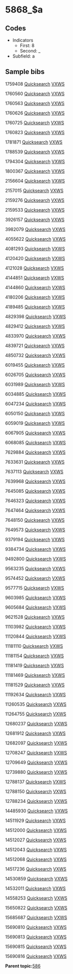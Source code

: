 # 5868\_$a

## Codes

-   Indicators
    -   First: 8
    -   Second: \_
-   Subfield: a

## Sample bibs

1759408 [Quicksearch](https://search.library.yale.edu/catalog/1759408) [VXWS](http://prodorbis.library.yale.edu:7014/vxws/GetHoldingsService?bibId=1759408)

1760560 [Quicksearch](https://search.library.yale.edu/catalog/1760560) [VXWS](http://prodorbis.library.yale.edu:7014/vxws/GetHoldingsService?bibId=1760560)

1760563 [Quicksearch](https://search.library.yale.edu/catalog/1760563) [VXWS](http://prodorbis.library.yale.edu:7014/vxws/GetHoldingsService?bibId=1760563)

1760626 [Quicksearch](https://search.library.yale.edu/catalog/1760626) [VXWS](http://prodorbis.library.yale.edu:7014/vxws/GetHoldingsService?bibId=1760626)

1760725 [Quicksearch](https://search.library.yale.edu/catalog/1760725) [VXWS](http://prodorbis.library.yale.edu:7014/vxws/GetHoldingsService?bibId=1760725)

1760823 [Quicksearch](https://search.library.yale.edu/catalog/1760823) [VXWS](http://prodorbis.library.yale.edu:7014/vxws/GetHoldingsService?bibId=1760823)

1781871 [Quicksearch](https://search.library.yale.edu/catalog/1781871) [VXWS](http://prodorbis.library.yale.edu:7014/vxws/GetHoldingsService?bibId=1781871)

1788539 [Quicksearch](https://search.library.yale.edu/catalog/1788539) [VXWS](http://prodorbis.library.yale.edu:7014/vxws/GetHoldingsService?bibId=1788539)

1794304 [Quicksearch](https://search.library.yale.edu/catalog/1794304) [VXWS](http://prodorbis.library.yale.edu:7014/vxws/GetHoldingsService?bibId=1794304)

1800367 [Quicksearch](https://search.library.yale.edu/catalog/1800367) [VXWS](http://prodorbis.library.yale.edu:7014/vxws/GetHoldingsService?bibId=1800367)

2156604 [Quicksearch](https://search.library.yale.edu/catalog/2156604) [VXWS](http://prodorbis.library.yale.edu:7014/vxws/GetHoldingsService?bibId=2156604)

2157015 [Quicksearch](https://search.library.yale.edu/catalog/2157015) [VXWS](http://prodorbis.library.yale.edu:7014/vxws/GetHoldingsService?bibId=2157015)

2159276 [Quicksearch](https://search.library.yale.edu/catalog/2159276) [VXWS](http://prodorbis.library.yale.edu:7014/vxws/GetHoldingsService?bibId=2159276)

2159533 [Quicksearch](https://search.library.yale.edu/catalog/2159533) [VXWS](http://prodorbis.library.yale.edu:7014/vxws/GetHoldingsService?bibId=2159533)

3926157 [Quicksearch](https://search.library.yale.edu/catalog/3926157) [VXWS](http://prodorbis.library.yale.edu:7014/vxws/GetHoldingsService?bibId=3926157)

3982079 [Quicksearch](https://search.library.yale.edu/catalog/3982079) [VXWS](http://prodorbis.library.yale.edu:7014/vxws/GetHoldingsService?bibId=3982079)

4055622 [Quicksearch](https://search.library.yale.edu/catalog/4055622) [VXWS](http://prodorbis.library.yale.edu:7014/vxws/GetHoldingsService?bibId=4055622)

4081293 [Quicksearch](https://search.library.yale.edu/catalog/4081293) [VXWS](http://prodorbis.library.yale.edu:7014/vxws/GetHoldingsService?bibId=4081293)

4120420 [Quicksearch](https://search.library.yale.edu/catalog/4120420) [VXWS](http://prodorbis.library.yale.edu:7014/vxws/GetHoldingsService?bibId=4120420)

4121028 [Quicksearch](https://search.library.yale.edu/catalog/4121028) [VXWS](http://prodorbis.library.yale.edu:7014/vxws/GetHoldingsService?bibId=4121028)

4144851 [Quicksearch](https://search.library.yale.edu/catalog/4144851) [VXWS](http://prodorbis.library.yale.edu:7014/vxws/GetHoldingsService?bibId=4144851)

4144860 [Quicksearch](https://search.library.yale.edu/catalog/4144860) [VXWS](http://prodorbis.library.yale.edu:7014/vxws/GetHoldingsService?bibId=4144860)

4180206 [Quicksearch](https://search.library.yale.edu/catalog/4180206) [VXWS](http://prodorbis.library.yale.edu:7014/vxws/GetHoldingsService?bibId=4180206)

4189485 [Quicksearch](https://search.library.yale.edu/catalog/4189485) [VXWS](http://prodorbis.library.yale.edu:7014/vxws/GetHoldingsService?bibId=4189485)

4829398 [Quicksearch](https://search.library.yale.edu/catalog/4829398) [VXWS](http://prodorbis.library.yale.edu:7014/vxws/GetHoldingsService?bibId=4829398)

4829412 [Quicksearch](https://search.library.yale.edu/catalog/4829412) [VXWS](http://prodorbis.library.yale.edu:7014/vxws/GetHoldingsService?bibId=4829412)

4833970 [Quicksearch](https://search.library.yale.edu/catalog/4833970) [VXWS](http://prodorbis.library.yale.edu:7014/vxws/GetHoldingsService?bibId=4833970)

4839721 [Quicksearch](https://search.library.yale.edu/catalog/4839721) [VXWS](http://prodorbis.library.yale.edu:7014/vxws/GetHoldingsService?bibId=4839721)

4850732 [Quicksearch](https://search.library.yale.edu/catalog/4850732) [VXWS](http://prodorbis.library.yale.edu:7014/vxws/GetHoldingsService?bibId=4850732)

6019455 [Quicksearch](https://search.library.yale.edu/catalog/6019455) [VXWS](http://prodorbis.library.yale.edu:7014/vxws/GetHoldingsService?bibId=6019455)

6026705 [Quicksearch](https://search.library.yale.edu/catalog/6026705) [VXWS](http://prodorbis.library.yale.edu:7014/vxws/GetHoldingsService?bibId=6026705)

6031989 [Quicksearch](https://search.library.yale.edu/catalog/6031989) [VXWS](http://prodorbis.library.yale.edu:7014/vxws/GetHoldingsService?bibId=6031989)

6034885 [Quicksearch](https://search.library.yale.edu/catalog/6034885) [VXWS](http://prodorbis.library.yale.edu:7014/vxws/GetHoldingsService?bibId=6034885)

6047234 [Quicksearch](https://search.library.yale.edu/catalog/6047234) [VXWS](http://prodorbis.library.yale.edu:7014/vxws/GetHoldingsService?bibId=6047234)

6050150 [Quicksearch](https://search.library.yale.edu/catalog/6050150) [VXWS](http://prodorbis.library.yale.edu:7014/vxws/GetHoldingsService?bibId=6050150)

6059019 [Quicksearch](https://search.library.yale.edu/catalog/6059019) [VXWS](http://prodorbis.library.yale.edu:7014/vxws/GetHoldingsService?bibId=6059019)

6067905 [Quicksearch](https://search.library.yale.edu/catalog/6067905) [VXWS](http://prodorbis.library.yale.edu:7014/vxws/GetHoldingsService?bibId=6067905)

6068085 [Quicksearch](https://search.library.yale.edu/catalog/6068085) [VXWS](http://prodorbis.library.yale.edu:7014/vxws/GetHoldingsService?bibId=6068085)

7629884 [Quicksearch](https://search.library.yale.edu/catalog/7629884) [VXWS](http://prodorbis.library.yale.edu:7014/vxws/GetHoldingsService?bibId=7629884)

7633631 [Quicksearch](https://search.library.yale.edu/catalog/7633631) [VXWS](http://prodorbis.library.yale.edu:7014/vxws/GetHoldingsService?bibId=7633631)

7637113 [Quicksearch](https://search.library.yale.edu/catalog/7637113) [VXWS](http://prodorbis.library.yale.edu:7014/vxws/GetHoldingsService?bibId=7637113)

7639968 [Quicksearch](https://search.library.yale.edu/catalog/7639968) [VXWS](http://prodorbis.library.yale.edu:7014/vxws/GetHoldingsService?bibId=7639968)

7645085 [Quicksearch](https://search.library.yale.edu/catalog/7645085) [VXWS](http://prodorbis.library.yale.edu:7014/vxws/GetHoldingsService?bibId=7645085)

7646323 [Quicksearch](https://search.library.yale.edu/catalog/7646323) [VXWS](http://prodorbis.library.yale.edu:7014/vxws/GetHoldingsService?bibId=7646323)

7647464 [Quicksearch](https://search.library.yale.edu/catalog/7647464) [VXWS](http://prodorbis.library.yale.edu:7014/vxws/GetHoldingsService?bibId=7647464)

7648150 [Quicksearch](https://search.library.yale.edu/catalog/7648150) [VXWS](http://prodorbis.library.yale.edu:7014/vxws/GetHoldingsService?bibId=7648150)

7649573 [Quicksearch](https://search.library.yale.edu/catalog/7649573) [VXWS](http://prodorbis.library.yale.edu:7014/vxws/GetHoldingsService?bibId=7649573)

9379194 [Quicksearch](https://search.library.yale.edu/catalog/9379194) [VXWS](http://prodorbis.library.yale.edu:7014/vxws/GetHoldingsService?bibId=9379194)

9384734 [Quicksearch](https://search.library.yale.edu/catalog/9384734) [VXWS](http://prodorbis.library.yale.edu:7014/vxws/GetHoldingsService?bibId=9384734)

9492800 [Quicksearch](https://search.library.yale.edu/catalog/9492800) [VXWS](http://prodorbis.library.yale.edu:7014/vxws/GetHoldingsService?bibId=9492800)

9563235 [Quicksearch](https://search.library.yale.edu/catalog/9563235) [VXWS](http://prodorbis.library.yale.edu:7014/vxws/GetHoldingsService?bibId=9563235)

9574452 [Quicksearch](https://search.library.yale.edu/catalog/9574452) [VXWS](http://prodorbis.library.yale.edu:7014/vxws/GetHoldingsService?bibId=9574452)

9577715 [Quicksearch](https://search.library.yale.edu/catalog/9577715) [VXWS](http://prodorbis.library.yale.edu:7014/vxws/GetHoldingsService?bibId=9577715)

9603985 [Quicksearch](https://search.library.yale.edu/catalog/9603985) [VXWS](http://prodorbis.library.yale.edu:7014/vxws/GetHoldingsService?bibId=9603985)

9605684 [Quicksearch](https://search.library.yale.edu/catalog/9605684) [VXWS](http://prodorbis.library.yale.edu:7014/vxws/GetHoldingsService?bibId=9605684)

9621528 [Quicksearch](https://search.library.yale.edu/catalog/9621528) [VXWS](http://prodorbis.library.yale.edu:7014/vxws/GetHoldingsService?bibId=9621528)

11103982 [Quicksearch](https://search.library.yale.edu/catalog/11103982) [VXWS](http://prodorbis.library.yale.edu:7014/vxws/GetHoldingsService?bibId=11103982)

11120844 [Quicksearch](https://search.library.yale.edu/catalog/11120844) [VXWS](http://prodorbis.library.yale.edu:7014/vxws/GetHoldingsService?bibId=11120844)

11181110 [Quicksearch](https://search.library.yale.edu/catalog/11181110) [VXWS](http://prodorbis.library.yale.edu:7014/vxws/GetHoldingsService?bibId=11181110)

11181154 [Quicksearch](https://search.library.yale.edu/catalog/11181154) [VXWS](http://prodorbis.library.yale.edu:7014/vxws/GetHoldingsService?bibId=11181154)

11181419 [Quicksearch](https://search.library.yale.edu/catalog/11181419) [VXWS](http://prodorbis.library.yale.edu:7014/vxws/GetHoldingsService?bibId=11181419)

11181469 [Quicksearch](https://search.library.yale.edu/catalog/11181469) [VXWS](http://prodorbis.library.yale.edu:7014/vxws/GetHoldingsService?bibId=11181469)

11181529 [Quicksearch](https://search.library.yale.edu/catalog/11181529) [VXWS](http://prodorbis.library.yale.edu:7014/vxws/GetHoldingsService?bibId=11181529)

11192634 [Quicksearch](https://search.library.yale.edu/catalog/11192634) [VXWS](http://prodorbis.library.yale.edu:7014/vxws/GetHoldingsService?bibId=11192634)

11260535 [Quicksearch](https://search.library.yale.edu/catalog/11260535) [VXWS](http://prodorbis.library.yale.edu:7014/vxws/GetHoldingsService?bibId=11260535)

11264755 [Quicksearch](https://search.library.yale.edu/catalog/11264755) [VXWS](http://prodorbis.library.yale.edu:7014/vxws/GetHoldingsService?bibId=11264755)

12680237 [Quicksearch](https://search.library.yale.edu/catalog/12680237) [VXWS](http://prodorbis.library.yale.edu:7014/vxws/GetHoldingsService?bibId=12680237)

12681912 [Quicksearch](https://search.library.yale.edu/catalog/12681912) [VXWS](http://prodorbis.library.yale.edu:7014/vxws/GetHoldingsService?bibId=12681912)

12682097 [Quicksearch](https://search.library.yale.edu/catalog/12682097) [VXWS](http://prodorbis.library.yale.edu:7014/vxws/GetHoldingsService?bibId=12682097)

12708247 [Quicksearch](https://search.library.yale.edu/catalog/12708247) [VXWS](http://prodorbis.library.yale.edu:7014/vxws/GetHoldingsService?bibId=12708247)

12709649 [Quicksearch](https://search.library.yale.edu/catalog/12709649) [VXWS](http://prodorbis.library.yale.edu:7014/vxws/GetHoldingsService?bibId=12709649)

12739880 [Quicksearch](https://search.library.yale.edu/catalog/12739880) [VXWS](http://prodorbis.library.yale.edu:7014/vxws/GetHoldingsService?bibId=12739880)

12788137 [Quicksearch](https://search.library.yale.edu/catalog/12788137) [VXWS](http://prodorbis.library.yale.edu:7014/vxws/GetHoldingsService?bibId=12788137)

12788150 [Quicksearch](https://search.library.yale.edu/catalog/12788150) [VXWS](http://prodorbis.library.yale.edu:7014/vxws/GetHoldingsService?bibId=12788150)

12788234 [Quicksearch](https://search.library.yale.edu/catalog/12788234) [VXWS](http://prodorbis.library.yale.edu:7014/vxws/GetHoldingsService?bibId=12788234)

14485930 [Quicksearch](https://search.library.yale.edu/catalog/14485930) [VXWS](http://prodorbis.library.yale.edu:7014/vxws/GetHoldingsService?bibId=14485930)

14511929 [Quicksearch](https://search.library.yale.edu/catalog/14511929) [VXWS](http://prodorbis.library.yale.edu:7014/vxws/GetHoldingsService?bibId=14511929)

14512000 [Quicksearch](https://search.library.yale.edu/catalog/14512000) [VXWS](http://prodorbis.library.yale.edu:7014/vxws/GetHoldingsService?bibId=14512000)

14512027 [Quicksearch](https://search.library.yale.edu/catalog/14512027) [VXWS](http://prodorbis.library.yale.edu:7014/vxws/GetHoldingsService?bibId=14512027)

14512043 [Quicksearch](https://search.library.yale.edu/catalog/14512043) [VXWS](http://prodorbis.library.yale.edu:7014/vxws/GetHoldingsService?bibId=14512043)

14512068 [Quicksearch](https://search.library.yale.edu/catalog/14512068) [VXWS](http://prodorbis.library.yale.edu:7014/vxws/GetHoldingsService?bibId=14512068)

14517236 [Quicksearch](https://search.library.yale.edu/catalog/14517236) [VXWS](http://prodorbis.library.yale.edu:7014/vxws/GetHoldingsService?bibId=14517236)

14530859 [Quicksearch](https://search.library.yale.edu/catalog/14530859) [VXWS](http://prodorbis.library.yale.edu:7014/vxws/GetHoldingsService?bibId=14530859)

14532011 [Quicksearch](https://search.library.yale.edu/catalog/14532011) [VXWS](http://prodorbis.library.yale.edu:7014/vxws/GetHoldingsService?bibId=14532011)

14558253 [Quicksearch](https://search.library.yale.edu/catalog/14558253) [VXWS](http://prodorbis.library.yale.edu:7014/vxws/GetHoldingsService?bibId=14558253)

15650822 [Quicksearch](https://search.library.yale.edu/catalog/15650822) [VXWS](http://prodorbis.library.yale.edu:7014/vxws/GetHoldingsService?bibId=15650822)

15685687 [Quicksearch](https://search.library.yale.edu/catalog/15685687) [VXWS](http://prodorbis.library.yale.edu:7014/vxws/GetHoldingsService?bibId=15685687)

15690810 [Quicksearch](https://search.library.yale.edu/catalog/15690810) [VXWS](http://prodorbis.library.yale.edu:7014/vxws/GetHoldingsService?bibId=15690810)

15690813 [Quicksearch](https://search.library.yale.edu/catalog/15690813) [VXWS](http://prodorbis.library.yale.edu:7014/vxws/GetHoldingsService?bibId=15690813)

15690815 [Quicksearch](https://search.library.yale.edu/catalog/15690815) [VXWS](http://prodorbis.library.yale.edu:7014/vxws/GetHoldingsService?bibId=15690815)

15690816 [Quicksearch](https://search.library.yale.edu/catalog/15690816) [VXWS](http://prodorbis.library.yale.edu:7014/vxws/GetHoldingsService?bibId=15690816)

**Parent topic:**[586](../../tags/586/586.md)

